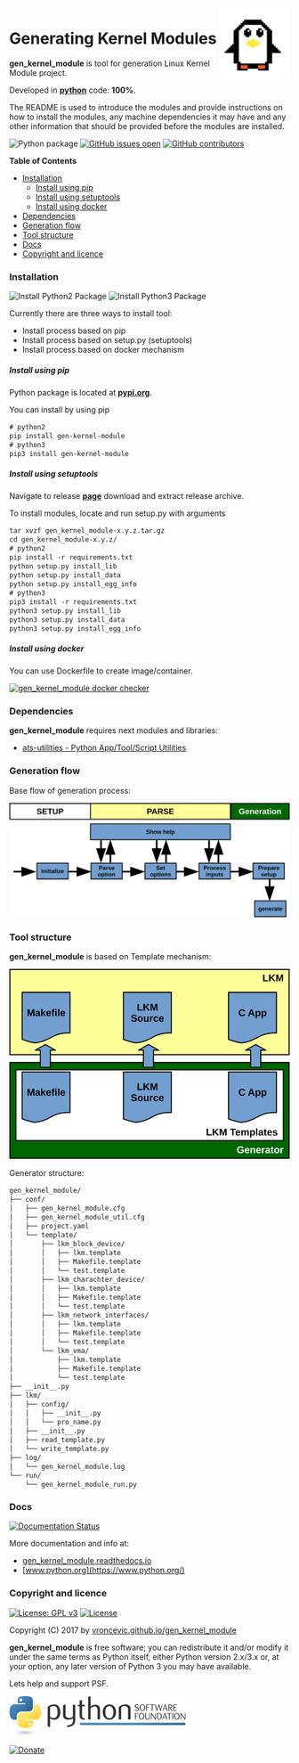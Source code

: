 <img align="right" src="https://raw.githubusercontent.com/vroncevic/gen_kernel_module/dev/docs/gen_kernel_module_logo.png" width="25%">

# Generating Kernel Modules

**gen_kernel_module** is tool for generation Linux Kernel Module project.

Developed in **[python](https://www.python.org/)** code: **100%**.

The README is used to introduce the modules and provide instructions on
how to install the modules, any machine dependencies it may have and any
other information that should be provided before the modules are installed.

![Python package](https://github.com/vroncevic/gen_kernel_module/workflows/Python%20package%20gen_kernel_module/badge.svg?branch=master) [![GitHub issues open](https://img.shields.io/github/issues/vroncevic/gen_kernel_module.svg)](https://github.com/vroncevic/gen_kernel_module/issues) [![GitHub contributors](https://img.shields.io/github/contributors/vroncevic/gen_kernel_module.svg)](https://github.com/vroncevic/gen_kernel_module/graphs/contributors)

<!-- START doctoc generated TOC please keep comment here to allow auto update -->
<!-- DON'T EDIT THIS SECTION, INSTEAD RE-RUN doctoc TO UPDATE -->
**Table of Contents**

- [Installation](#installation)
    - [Install using pip](#install-using-pip)
    - [Install using setuptools](#install-using-setuptools)
    - [Install using docker](#install-using-docker)
- [Dependencies](#dependencies)
- [Generation flow](#generation-flow)
- [Tool structure](#tool-structure)
- [Docs](#docs)
- [Copyright and licence](#copyright-and-licence)

<!-- END doctoc generated TOC please keep comment here to allow auto update -->

### Installation

![Install Python2 Package](https://github.com/vroncevic/gen_kernel_module/workflows/Install%20Python2%20Package%20gen_kernel_module/badge.svg?branch=master) ![Install Python3 Package](https://github.com/vroncevic/gen_kernel_module/workflows/Install%20Python3%20Package%20gen_kernel_module/badge.svg?branch=master)

Currently there are three ways to install tool:
* Install process based on pip
* Install process based on setup.py (setuptools)
* Install process based on docker mechanism

##### Install using pip

Python package is located at **[pypi.org](https://pypi.org/project/gen_kernel_module/)**.

You can install by using pip
```
# python2
pip install gen-kernel-module
# python3
pip3 install gen-kernel-module
```

##### Install using setuptools

Navigate to release **[page](https://github.com/vroncevic/gen_kernel_module/releases/)** download and extract release archive.

To install modules, locate and run setup.py with arguments
```
tar xvzf gen_kernel_module-x.y.z.tar.gz
cd gen_kernel_module-x.y.z/
# python2
pip install -r requirements.txt
python setup.py install_lib
python setup.py install_data
python setup.py install_egg_info
# python3
pip3 install -r requirements.txt
python3 setup.py install_lib
python3 setup.py install_data
python3 setup.py install_egg_info
```

##### Install using docker

You can use Dockerfile to create image/container.

[![gen_kernel_module docker checker](https://github.com/vroncevic/gen_kernel_module/workflows/gen_kernel_module%20docker%20checker/badge.svg)](https://github.com/vroncevic/gen_kernel_module/actions?query=workflow%3A%22gen_kernel_module+docker+checker%22)

### Dependencies

**gen_kernel_module** requires next modules and libraries:

* [ats-utilities - Python App/Tool/Script Utilities](https://vroncevic.github.io/ats_utilities)

### Generation flow

Base flow of generation process:

![alt tag](https://raw.githubusercontent.com/vroncevic/gen_kernel_module/dev/docs/gen_kernel_module_flow.png)

### Tool structure

**gen_kernel_module** is based on Template mechanism:

![alt tag](https://raw.githubusercontent.com/vroncevic/gen_kernel_module/dev/docs/gen_kernel_module.png)

Generator structure:

```
gen_kernel_module/
├── conf/
│   ├── gen_kernel_module.cfg
│   ├── gen_kernel_module_util.cfg
│   ├── project.yaml
│   └── template/
│       ├── lkm_block_device/
│       │   ├── lkm.template
│       │   ├── Makefile.template
│       │   └── test.template
│       ├── lkm_charachter_device/
│       │   ├── lkm.template
│       │   ├── Makefile.template
│       │   └── test.template
│       ├── lkm_network_interfaces/
│       │   ├── lkm.template
│       │   ├── Makefile.template
│       │   └── test.template
│       └── lkm_vma/
│           ├── lkm.template
│           ├── Makefile.template
│           └── test.template
├── __init__.py
├── lkm/
│   ├── config/
│   │   ├── __init__.py
│   │   └── pro_name.py
│   ├── __init__.py
│   ├── read_template.py
│   └── write_template.py
├── log/
│   └── gen_kernel_module.log
└── run/
    └── gen_kernel_module_run.py
```

### Docs

[![Documentation Status](https://readthedocs.org/projects/gen_kernel_module/badge/?version=latest)](https://gen_kernel_module.readthedocs.io/projects/gen_kernel_module/en/latest/?badge=latest)

More documentation and info at:
* [gen_kernel_module.readthedocs.io](https://gen_kernel_module.readthedocs.io/en/latest/)
* [www.python.org](https://www.python.org/)

### Copyright and licence

[![License: GPL v3](https://img.shields.io/badge/License-GPLv3-blue.svg)](https://www.gnu.org/licenses/gpl-3.0) [![License](https://img.shields.io/badge/License-Apache%202.0-blue.svg)](https://opensource.org/licenses/Apache-2.0)

Copyright (C) 2017 by [vroncevic.github.io/gen_kernel_module](https://vroncevic.github.io/gen_kernel_module)

**gen_kernel_module** is free software; you can redistribute it and/or modify
it under the same terms as Python itself, either Python version 2.x/3.x or,
at your option, any later version of Python 3 you may have available.

Lets help and support PSF.

[![Python Software Foundation](https://raw.githubusercontent.com/vroncevic/gen_kernel_module/dev/docs/psf-logo-alpha.png)](https://www.python.org/psf/)

[![Donate](https://www.paypalobjects.com/en_US/i/btn/btn_donateCC_LG.gif)](https://psfmember.org/index.php?q=civicrm/contribute/transact&reset=1&id=2)
